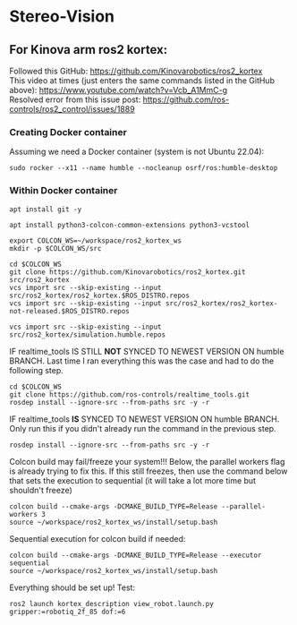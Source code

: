 # Stereo-Vision

## For Kinova arm ros2 kortex:
Followed this GitHub: https://github.com/Kinovarobotics/ros2_kortex <br />
This video at times (just enters the same commands listed in the GitHub above): https://www.youtube.com/watch?v=Vcb_A1MmC-g <br />
Resolved error from this issue post: https://github.com/ros-controls/ros2_control/issues/1889 <br />

### Creating Docker container
Assuming we need a Docker container (system is not Ubuntu 22.04):
```
sudo rocker --x11 --name humble --nocleanup osrf/ros:humble-desktop
```
### Within Docker container
```
apt install git -y
```
```
apt install python3-colcon-common-extensions python3-vcstool
```
```
export COLCON_WS=~/workspace/ros2_kortex_ws
mkdir -p $COLCON_WS/src
```
```
cd $COLCON_WS
git clone https://github.com/Kinovarobotics/ros2_kortex.git src/ros2_kortex
vcs import src --skip-existing --input src/ros2_kortex/ros2_kortex.$ROS_DISTRO.repos
vcs import src --skip-existing --input src/ros2_kortex/ros2_kortex-not-released.$ROS_DISTRO.repos
```
```
vcs import src --skip-existing --input src/ros2_kortex/simulation.humble.repos
```
IF realtime_tools IS STILL **NOT** SYNCED TO NEWEST VERSION ON humble BRANCH. Last time I ran everything this was the case and had to do the following step.
```
cd $COLCON_WS
git clone https://github.com/ros-controls/realtime_tools.git
rosdep install --ignore-src --from-paths src -y -r
```
IF realtime_tools **IS** SYNCED TO NEWEST VERSION ON humble BRANCH. Only run this if you didn't already run the command in the previous step.
```
rosdep install --ignore-src --from-paths src -y -r
```
Colcon build may fail/freeze your system!!! Below, the parallel workers flag is already trying to fix this. If this still freezes, then use the command below that sets the execution to sequential (it will take a lot more time but shouldn't freeze)
```
colcon build --cmake-args -DCMAKE_BUILD_TYPE=Release --parallel-workers 3
source ~/workspace/ros2_kortex_ws/install/setup.bash
```
Sequential execution for colcon build if needed:
```
colcon build --cmake-args -DCMAKE_BUILD_TYPE=Release --executor sequential
source ~/workspace/ros2_kortex_ws/install/setup.bash
```
Everything should be set up! Test:
```
ros2 launch kortex_description view_robot.launch.py gripper:=robotiq_2f_85 dof:=6
```
